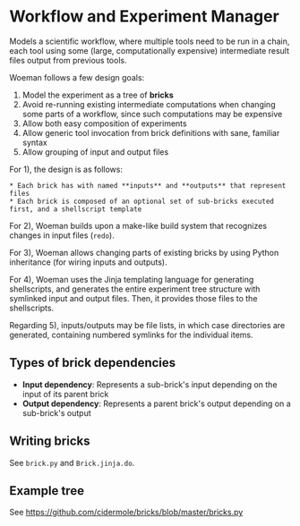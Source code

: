 # Workflow and Experiment Manager

Models a scientific workflow, where multiple tools need to be run in a chain, each tool using some (large, computationally expensive) intermediate result files output from previous tools.

Woeman follows a few design goals:

1) Model the experiment as a tree of **bricks**
2) Avoid re-running existing intermediate computations when changing some parts of a workflow, since such computations may be expensive
3) Allow both easy composition of experiments
4) Allow generic tool invocation from brick definitions with sane, familiar syntax
5) Allow grouping of input and output files

For 1), the design is as follows:

    * Each brick has with named **inputs** and **outputs** that represent files
    * Each brick is composed of an optional set of sub-bricks executed first, and a shellscript template

For 2), Woeman builds upon a make-like build system that recognizes changes in input files (`redo`).

For 3), Woeman allows changing parts of existing bricks by using Python inheritance (for wiring inputs and outputs).

For 4), Woeman uses the Jinja templating language for generating shellscripts, and generates the entire experiment tree structure with symlinked input and output files. Then, it provides those files to the shellscripts.

Regarding 5), inputs/outputs may be file lists, in which case directories are generated, containing numbered symlinks for the individual items.

## Types of brick dependencies

* **Input dependency**: Represents a sub-brick's input depending on the input of its parent brick
* **Output dependency**: Represents a parent brick's output depending on a sub-brick's output

## Writing bricks

See `brick.py` and `Brick.jinja.do`.

## Example tree

See https://github.com/cidermole/bricks/blob/master/bricks.py
